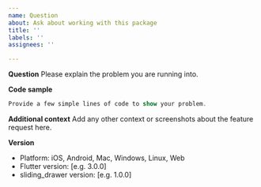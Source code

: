 ```yaml
---
name: Question
about: Ask about working with this package
title: ''
labels: ''
assignees: ''

---
```


**Question**
Please explain the problem you are running into.

**Code sample**
```dart
Provide a few simple lines of code to show your problem.
```

**Additional context**
Add any other context or screenshots about the feature request here.

**Version**
 - Platform: iOS, Android, Mac, Windows, Linux, Web
 - Flutter version: [e.g. 3.0.0]
 - sliding_drawer version: [e.g. 1.0.0]

